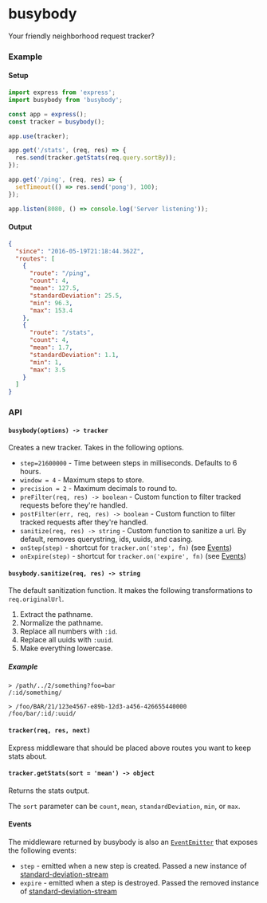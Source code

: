 # busybody

Your friendly neighborhood request tracker?

### Example

#### Setup
```js
import express from 'express';
import busybody from 'busybody';

const app = express();
const tracker = busybody();

app.use(tracker);

app.get('/stats', (req, res) => {
  res.send(tracker.getStats(req.query.sortBy));
});

app.get('/ping', (req, res) => {
  setTimeout(() => res.send('pong'), 100);
});

app.listen(8080, () => console.log('Server listening'));
```

#### Output
```json
{
  "since": "2016-05-19T21:18:44.362Z",
  "routes": [
    {
      "route": "/ping",
      "count": 4,
      "mean": 127.5,
      "standardDeviation": 25.5,
      "min": 96.3,
      "max": 153.4
    },
    {
      "route": "/stats",
      "count": 4,
      "mean": 1.7,
      "standardDeviation": 1.1,
      "min": 1,
      "max": 3.5
    }
  ]
}
```

### API

#### `busybody(options) -> tracker`
Creates a new tracker. Takes in the following options.
 * `step=21600000` - Time between steps in milliseconds. Defaults to 6 hours.
 * `window = 4` - Maximum steps to store.
 * `precision = 2` - Maximum decimals to round to.
 * `preFilter(req, res) -> boolean` - Custom function to filter tracked requests before they're handled.
 * `postFilter(err, req, res) -> boolean` - Custom function to filter tracked requests after they're handled.
 * `sanitize(req, res) -> string` - Custom function to sanitize a url. By default, removes querystring, ids, uuids, and casing.
 * `onStep(step)` - shortcut for `tracker.on('step', fn)` (see [Events](#events))
 * `onExpire(step)` - shortcut for `tracker.on('expire', fn)` (see [Events](#events))

#### `busybody.sanitize(req, res) -> string`
The default sanitization function. It makes the following transformations to `req.originalUrl`.
 1. Extract the pathname.
 2. Normalize the pathname.
 3. Replace all numbers with `:id`.
 4. Replace all uuids with `:uuid`.
 5. Make everything lowercase.

##### Example
```
> /path/../2/something?foo=bar
/:id/something/

> /foo/BAR/21/123e4567-e89b-12d3-a456-426655440000
/foo/bar/:id/:uuid/
```

#### `tracker(req, res, next)`
Express middleware that should be placed
above routes you want to keep stats about.

#### `tracker.getStats(sort = 'mean') -> object`
Returns the stats output.

The `sort` parameter can be `count`, `mean`, `standardDeviation`, `min`, or `max`.

#### Events
The middleware returned by busybody is also an [`EventEmitter`](https://nodejs.org/api/events.html#events_class_eventemitter) that exposes
the following events:
 * `step` - emitted when a new step is created. Passed a new instance of [standard-deviation-stream](https://github.com/nathanpeck/standard-deviation-stream)
 * `expire` - emitted when a step is destroyed. Passed the removed instance of [standard-deviation-stream](https://github.com/nathanpeck/standard-deviation-stream)
